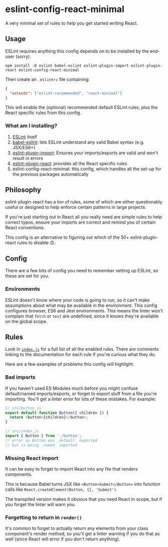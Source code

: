 # eslint-config-react-minimal

A very minimal set of rules to help you get started writing React.

## Usage

ESLint requires anything this config depends on to be installed by the end-user (sorry).

```shell
npm install -D eslint babel-eslint eslint-plugin-import eslint-plugin-react eslint-config-react-minimal
```

Then create an `.eslintrc` file containing:

```json
{
  "extends": ["eslint:recommended", "react-minimal"]
}
```

This will enable the (optional) recommended default ESLint rules, plus the React specific rules from this config.

### What am I installing?

1. [ESLint](https://eslint.org/docs/) itself
1. [babel-eslint](https://github.com/babel/babel-eslint): lets ESLint understand any valid Babel syntax (e.g. JSX/ES6+)
1. [eslint-plugin-import](https://github.com/benmosher/eslint-plugin-import): Ensures your imports/exports are valid and won't result in errors
1. [eslint-plugin-react](https://github.com/yannickcr/eslint-plugin-react): provides all the React specific rules
1. eslint-config-react-minimal: this config, which handles all the set-up for the previous packages automatically

## Philosophy

eslint-plugin-react has a _ton_ of rules, some of which are either questionably useful or designed to help enforce certain patterns in large projects.

If you're just starting out in React all you really need are simple rules to help correct typos, ensure your imports are correct and remind you of certain React conventions.

This config is an alternative to figuring out which of the 50+ eslint-plugin-react rules to disable 🙃.

## Config

There are a few bits of config you need to remember setting up ESLint, so these are set for you.

### Environments

ESLint doesn't know where your code is going to run, so it can't make assumptions about what may be available in the environment. This config configures browser, ES6 and Jest environments. This means the linter won't complain that `fetch` or `test` are undefined, since it knows they're available on the global scope.

## Rules

Look in [`index.js`](./index.js) for a full list of all the enabled rules. There are comments linking to the documentation for each rule if you're curious what they do.

Here are a few examples of problems this config will highlight:

### Bad imports

If you haven't used ES Modules much before you might confuse default/named imports/exports, or forget to export stuff from a file you're importing. You'll get a linter error for lots of these mistakes. For example:

```js
// src/button.js
export default function Button({ children }) {
  return <button>{children}</button>;
}

// src/index.js
import { Button } from './button';
// error as Button was _default_ exported
// but is being _named_ imported
```

### Missing React import

It can be easy to forget to import React into any file that renders components.

This is because Babel turns JSX like `<Button>Submit</Button>` into function calls like `React.createElement(Button, {}, 'Submit')`.

The transpiled version makes it obvious that you need React in scope, but if you forget the linter will warn you.

### Forgetting to return in `render()`

It's common to forget to actually return any elements from your class component's render method, so you'll get a linter warning if you do that as well (since React will error if you don't return anything).

